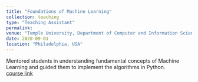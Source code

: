 ```yaml
---
title: "Foundations of Machine Learning"
collection: teaching
type: "Teaching Assistant"
permalink: 
venue: "Temple University, Department of Computer and Information Science"
date: 2020-09-01
location: "Philadelphia, USA"
---
```


Mentored students in understanding fundamental concepts of Machine Learning and guided them to implement the algorithms in Python. \
[course link](https://templeu.instructure.com/courses/85122)
